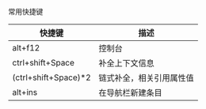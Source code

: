 常用快捷键

| 快捷键               | 描述                     |
| -------------------- | ------------------------ |
| alt+f12              | 控制台                   |
| ctrl+shift+Space     | 补全上下文信息           |
| (ctrl+shift+Space)*2 | 链式补全，相关引用属性值 |
| alt+ins              | 在导航栏新建条目         |

